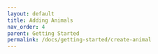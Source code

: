 ```yaml
---
layout: default
title: Adding Animals
nav_order: 4
parent: Getting Started
permalink: /docs/getting-started/create-animal
---
```

